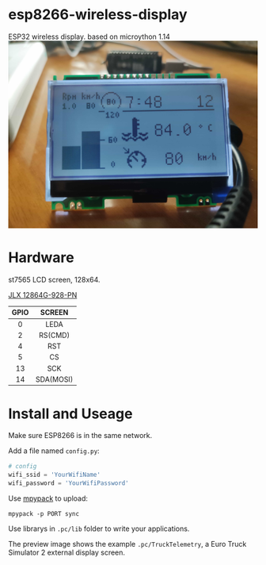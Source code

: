 # esp8266-wireless-display

ESP32 wireless display.
based on microython 1.14
![preview](.pc/preview.jpg)

# Hardware
st7565 LCD screen, 128x64.

[JLX 12864G-928-PN](https://item.taobao.com/item.htm?id=599119650683)

| GPIO | SCREEN    |
| :--: | :-----:   |
| 0    | LEDA      |
| 2    | RS(CMD)   |
| 4    | RST       |
| 5    | CS        |
| 13   | SCK       |
| 14   | SDA(MOSI) |

# Install and Useage
Make sure ESP8266 is in the same network.

Add a file named ```config.py```:
```py
# config
wifi_ssid = 'YourWifiName'
wifi_password = 'YourWifiPassword'
```

Use [mpypack](https://github.com/Dreagonmon/mpypack) to upload:
```
mpypack -p PORT sync
```

Use librarys in ```.pc/lib``` folder to write your applications.

The preview image shows the example ```.pc/TruckTelemetry```, a Euro Truck Simulator 2 external display screen.
